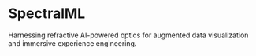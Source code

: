 # SpectralML
Harnessing refractive AI-powered optics for augmented data visualization and immersive experience engineering.
